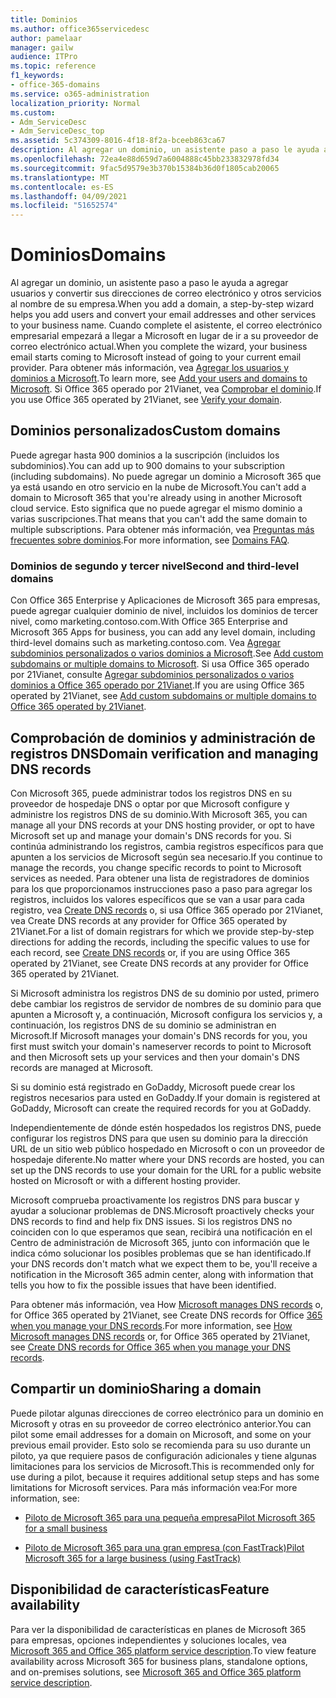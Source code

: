```yaml
---
title: Dominios
ms.author: office365servicedesc
author: pamelaar
manager: gailw
audience: ITPro
ms.topic: reference
f1_keywords:
- office-365-domains
ms.service: o365-administration
localization_priority: Normal
ms.custom:
- Adm_ServiceDesc
- Adm_ServiceDesc_top
ms.assetid: 5c374309-8016-4f18-8f2a-bceeb863ca67
description: Al agregar un dominio, un asistente paso a paso le ayuda a agregar usuarios y convertir sus direcciones de correo electrónico y otros servicios al nombre de su empresa. Cuando complete el asistente, el correo electrónico empresarial empezará a llegar a Microsoft en lugar de ir a su proveedor de correo electrónico actual. Para obtener más información, consulta Agregar usuarios y dominios a Microsoft. Si Office 365 operado por 21Vianet, vea Comprobar el dominio.
ms.openlocfilehash: 72ea4e88d659d7a6004888c45bb233832978fd34
ms.sourcegitcommit: 9fac5d9579e3b370b15384b36d0f1805cab20065
ms.translationtype: MT
ms.contentlocale: es-ES
ms.lasthandoff: 04/09/2021
ms.locfileid: "51652574"
---
```

# <a name="domains"></a><span data-ttu-id="aba94-106">Dominios</span><span class="sxs-lookup"><span data-stu-id="aba94-106">Domains</span></span>

<span data-ttu-id="aba94-107">Al agregar un dominio, un asistente paso a paso le ayuda a agregar usuarios y convertir sus direcciones de correo electrónico y otros servicios al nombre de su empresa.</span><span class="sxs-lookup"><span data-stu-id="aba94-107">When you add a domain, a step-by-step wizard helps you add users and convert your email addresses and other services to your business name.</span></span> <span data-ttu-id="aba94-108">Cuando complete el asistente, el correo electrónico empresarial empezará a llegar a Microsoft en lugar de ir a su proveedor de correo electrónico actual.</span><span class="sxs-lookup"><span data-stu-id="aba94-108">When you complete the wizard, your business email starts coming to Microsoft instead of going to your current email provider.</span></span> <span data-ttu-id="aba94-109">Para obtener más información, vea [Agregar los usuarios y dominios a Microsoft](https://support.office.com/article/6383f56d-3d09-4dcb-9b41-b5f5a5efd611).</span><span class="sxs-lookup"><span data-stu-id="aba94-109">To learn more, see [Add your users and domains to Microsoft](https://support.office.com/article/6383f56d-3d09-4dcb-9b41-b5f5a5efd611).</span></span> <span data-ttu-id="aba94-110">Si Office 365 operado por 21Vianet, vea [Comprobar el dominio](/office365/admin/setup/add-domain).</span><span class="sxs-lookup"><span data-stu-id="aba94-110">If you use Office 365 operated by 21Vianet, see [Verify your domain](/office365/admin/setup/add-domain).</span></span>
  
## <a name="custom-domains"></a><span data-ttu-id="aba94-111">Dominios personalizados</span><span class="sxs-lookup"><span data-stu-id="aba94-111">Custom domains</span></span>

<span data-ttu-id="aba94-112">Puede agregar hasta 900 dominios a la suscripción (incluidos los subdominios).</span><span class="sxs-lookup"><span data-stu-id="aba94-112">You can add up to 900 domains to your subscription (including subdomains).</span></span> <span data-ttu-id="aba94-113">No puede agregar un dominio a Microsoft 365 que ya está usando en otro servicio en la nube de Microsoft.</span><span class="sxs-lookup"><span data-stu-id="aba94-113">You can't add a domain to Microsoft 365 that you're already using in another Microsoft cloud service.</span></span> <span data-ttu-id="aba94-114">Esto significa que no puede agregar el mismo dominio a varias suscripciones.</span><span class="sxs-lookup"><span data-stu-id="aba94-114">That means that you can't add the same domain to multiple subscriptions.</span></span> <span data-ttu-id="aba94-115">Para obtener más información, vea [Preguntas más frecuentes sobre dominios](https://support.office.com/article/Domains-FAQ-1272bad0-4bd4-4796-8005-67d6fb3afc5a).</span><span class="sxs-lookup"><span data-stu-id="aba94-115">For more information, see [Domains FAQ](https://support.office.com/article/Domains-FAQ-1272bad0-4bd4-4796-8005-67d6fb3afc5a).</span></span>
  
### <a name="second-and-third-level-domains"></a><span data-ttu-id="aba94-116">Dominios de segundo y tercer nivel</span><span class="sxs-lookup"><span data-stu-id="aba94-116">Second and third-level domains</span></span>

<span data-ttu-id="aba94-117">Con Office 365 Enterprise y Aplicaciones de Microsoft 365 para empresas, puede agregar cualquier dominio de nivel, incluidos los dominios de tercer nivel, como marketing.contoso.com.</span><span class="sxs-lookup"><span data-stu-id="aba94-117">With Office 365 Enterprise and Microsoft 365 Apps for business, you can add any level domain, including third-level domains such as marketing.contoso.com.</span></span> <span data-ttu-id="aba94-118">Vea [Agregar subdominios personalizados o varios dominios a Microsoft](/office365/admin/setup/domains-faq).</span><span class="sxs-lookup"><span data-stu-id="aba94-118">See [Add custom subdomains or multiple domains to Microsoft](/office365/admin/setup/domains-faq).</span></span> <span data-ttu-id="aba94-119">Si usa Office 365 operado por 21Vianet, consulte [Agregar subdominios personalizados o varios dominios a Office 365 operado por 21Vianet](/office365/admin/setup/domains-faq).</span><span class="sxs-lookup"><span data-stu-id="aba94-119">If you are using Office 365 operated by 21Vianet, see [Add custom subdomains or multiple domains to Office 365 operated by 21Vianet](/office365/admin/setup/domains-faq).</span></span>
  
## <a name="domain-verification-and-managing-dns-records"></a><span data-ttu-id="aba94-120">Comprobación de dominios y administración de registros DNS</span><span class="sxs-lookup"><span data-stu-id="aba94-120">Domain verification and managing DNS records</span></span>

<span data-ttu-id="aba94-121">Con Microsoft 365, puede administrar todos los registros DNS en su proveedor de hospedaje DNS o optar por que Microsoft configure y administre los registros DNS de su dominio.</span><span class="sxs-lookup"><span data-stu-id="aba94-121">With Microsoft 365, you can manage all your DNS records at your DNS hosting provider, or opt to have Microsoft set up and manage your domain's DNS records for you.</span></span> <span data-ttu-id="aba94-122">Si continúa administrando los registros, cambia registros específicos para que apunten a los servicios de Microsoft según sea necesario.</span><span class="sxs-lookup"><span data-stu-id="aba94-122">If you continue to manage the records, you change specific records to point to Microsoft services as needed.</span></span> <span data-ttu-id="aba94-123">Para obtener una lista de registradores de dominios para los que proporcionamos instrucciones paso a paso para agregar los registros, incluidos los valores específicos que se van a usar para cada registro, vea [Create DNS records](/office365/admin/get-help-with-domains/create-dns-records-at-any-dns-hosting-provider) o, si usa Office 365 operado por 21Vianet, vea Create DNS records at any provider for Office 365 operated by 21Vianet.</span><span class="sxs-lookup"><span data-stu-id="aba94-123">For a list of domain registrars for which we provide step-by-step directions for adding the records, including the specific values to use for each record, see [Create DNS records](/office365/admin/get-help-with-domains/create-dns-records-at-any-dns-hosting-provider) or, if you are using Office 365 operated by 21Vianet, see Create DNS records at any provider for Office 365 operated by 21Vianet.</span></span> 
  
<span data-ttu-id="aba94-124">Si Microsoft administra los registros DNS de su dominio por usted, primero debe cambiar los registros de servidor de nombres de su dominio para que apunten a Microsoft y, a continuación, Microsoft configura los servicios y, a continuación, los registros DNS de su dominio se administran en Microsoft.</span><span class="sxs-lookup"><span data-stu-id="aba94-124">If Microsoft manages your domain's DNS records for you, you first must switch your domain's nameserver records to point to Microsoft and then Microsoft sets up your services and then your domain's DNS records are managed at Microsoft.</span></span>
  
<span data-ttu-id="aba94-125">Si su dominio está registrado en GoDaddy, Microsoft puede crear los registros necesarios para usted en GoDaddy.</span><span class="sxs-lookup"><span data-stu-id="aba94-125">If your domain is registered at GoDaddy, Microsoft can create the required records for you at GoDaddy.</span></span> 
  
<span data-ttu-id="aba94-126">Independientemente de dónde estén hospedados los registros DNS, puede configurar los registros DNS para que usen su dominio para la dirección URL de un sitio web público hospedado en Microsoft o con un proveedor de hospedaje diferente.</span><span class="sxs-lookup"><span data-stu-id="aba94-126">No matter where your DNS records are hosted, you can set up the DNS records to use your domain for the URL for a public website hosted on Microsoft or with a different hosting provider.</span></span> 
  
<span data-ttu-id="aba94-127">Microsoft comprueba proactivamente los registros DNS para buscar y ayudar a solucionar problemas de DNS.</span><span class="sxs-lookup"><span data-stu-id="aba94-127">Microsoft proactively checks your DNS records to find and help fix DNS issues.</span></span> <span data-ttu-id="aba94-128">Si los registros DNS no coinciden con lo que esperamos que sean, recibirá una notificación en el Centro de administración de Microsoft 365, junto con información que le indica cómo solucionar los posibles problemas que se han identificado.</span><span class="sxs-lookup"><span data-stu-id="aba94-128">If your DNS records don't match what we expect them to be, you'll receive a notification in the Microsoft 365 admin center, along with information that tells you how to fix the possible issues that have been identified.</span></span>
  
<span data-ttu-id="aba94-129">Para obtener más información, vea How [Microsoft manages DNS records](/office365/admin/setup/domains-faq) o, for Office 365 operated by 21Vianet, see Create DNS records for Office [365 when you manage your DNS records](/office365/admin/services-in-china/create-dns-records-when-you-manage-your-dns-records).</span><span class="sxs-lookup"><span data-stu-id="aba94-129">For more information, see [How Microsoft manages DNS records](/office365/admin/setup/domains-faq) or, for Office 365 operated by 21Vianet, see [Create DNS records for Office 365 when you manage your DNS records](/office365/admin/services-in-china/create-dns-records-when-you-manage-your-dns-records).</span></span>
  
## <a name="sharing-a-domain"></a><span data-ttu-id="aba94-130">Compartir un dominio</span><span class="sxs-lookup"><span data-stu-id="aba94-130">Sharing a domain</span></span>

<span data-ttu-id="aba94-131">Puede pilotar algunas direcciones de correo electrónico para un dominio en Microsoft y otras en su proveedor de correo electrónico anterior.</span><span class="sxs-lookup"><span data-stu-id="aba94-131">You can pilot some email addresses for a domain on Microsoft, and some on your previous email provider.</span></span> <span data-ttu-id="aba94-132">Esto solo se recomienda para su uso durante un piloto, ya que requiere pasos de configuración adicionales y tiene algunas limitaciones para los servicios de Microsoft.</span><span class="sxs-lookup"><span data-stu-id="aba94-132">This is recommended only for use during a pilot, because it requires additional setup steps and has some limitations for Microsoft services.</span></span> <span data-ttu-id="aba94-133">Para más información vea:</span><span class="sxs-lookup"><span data-stu-id="aba94-133">For more information, see:</span></span>
  
- [<span data-ttu-id="aba94-134">Piloto de Microsoft 365 para una pequeña empresa</span><span class="sxs-lookup"><span data-stu-id="aba94-134">Pilot Microsoft 365 for a small business</span></span>](https://support.office.com/article/39cee536-6a03-40cf-b9c1-f301bb6001d7)
    
- [<span data-ttu-id="aba94-135">Piloto de Microsoft 365 para una gran empresa (con FastTrack)</span><span class="sxs-lookup"><span data-stu-id="aba94-135">Pilot Microsoft 365 for a large business (using FastTrack)</span></span>](https://fasttrack.office.com/onboard)
    
## <a name="feature-availability"></a><span data-ttu-id="aba94-136">Disponibilidad de características</span><span class="sxs-lookup"><span data-stu-id="aba94-136">Feature availability</span></span>

<span data-ttu-id="aba94-137">Para ver la disponibilidad de características en planes de Microsoft 365 para empresas, opciones independientes y soluciones locales, vea [Microsoft 365 and Office 365 platform service description](office-365-platform-service-description.md).</span><span class="sxs-lookup"><span data-stu-id="aba94-137">To view feature availability across Microsoft 365 for business plans, standalone options, and on-premises solutions, see [Microsoft 365 and Office 365 platform service description](office-365-platform-service-description.md).</span></span>
